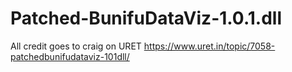 # Patched-BunifuDataViz-1.0.1.dll

All credit goes to craig on URET https://www.uret.in/topic/7058-patchedbunifudataviz-101dll/
